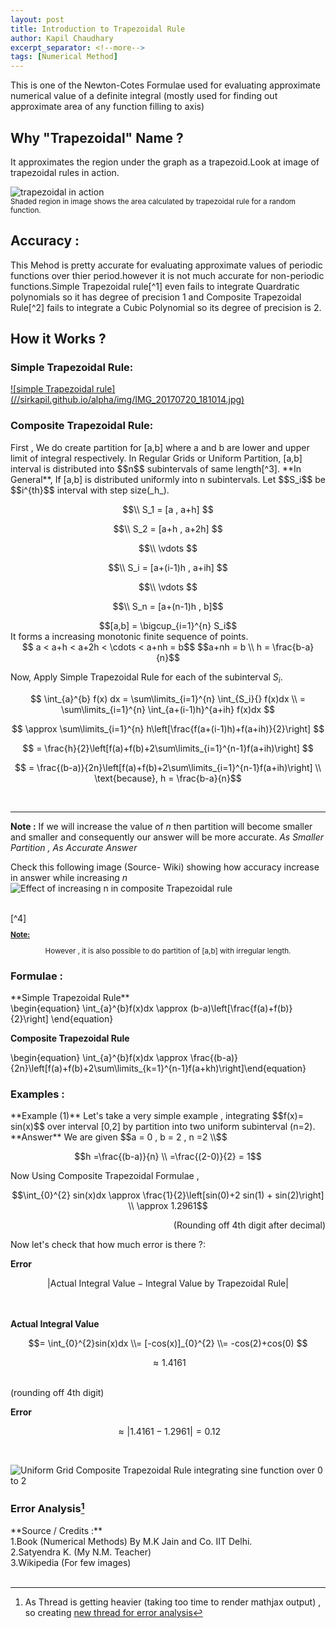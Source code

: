 ```yaml
---
layout: post
title: Introduction to Trapezoidal Rule
author: Kapil Chaudhary
excerpt_separator: <!--more-->
tags: [Numerical Method]
---
```

<section>
<p>This is one of the Newton-Cotes Formulae used for evaluating approximate numerical value of a definite integral (mostly used for finding out approximate area of any function filling to axis)  </p> 
</section>
<!--more-->
<div class="hr"></div>
<section>
<h2>Why "Trapezoidal" Name ?</h2>
It approximates the region under the graph as a trapezoid.Look at image of  trapezoidal rules in action.

![trapezoidal in action](//sirkapil.github.io/alpha/img/IMG_20170720_174523.jpg)
<br /><small>Shaded region in image shows the area calculated by trapezoidal rule for a random function.  </small>
<div class="divider"></div>
</section>
<section>
<h2>Accuracy : </h2>
This Mehod is pretty accurate for evaluating approximate values of periodic functions over thier period.however it is not much accurate for non-periodic functions.Simple Trapezoidal rule[^1] even fails to integrate Quardratic polynomials so it has degree of precision 1 and  Composite Trapezoidal Rule[^2] fails to integrate a Cubic Polynomial so its degree of precision is 2.
<div class="divider"></div>
<h2> How it Works ? </h2>
<h3>Simple Trapezoidal Rule:</h3>
<a href="//sirkapil.github.io/alpha/img/IMG_20170720_181014.jpg" data-lightbox="simple-trapezoidal" data-title="in action">
![simple Trapezoidal rule](//sirkapil.github.io/alpha/img/IMG_20170720_181014.jpg)
</a>

<h3> Composite Trapezoidal Rule:</h3>
First , We do create partition for [a,b] where a and b are lower and upper limit of integral respectively.
In Regular Grids or Uniform Partition, [a,b] interval is distributed into $$n$$ subintervals of same length[^3].
**In General**, If [a,b] is distributed uniformly into n subintervals. Let $$S_i$$ be $$i^{th}$$ interval with step size(_h_).<br />

</section>

$$\\ S_1 = [a , a+h] $$ 

$$\\ S_2 = [a+h , a+2h] $$
 
$$\\ \vdots $$ 

$$\\ S_i = [a+(i-1)h , a+ih] $$

$$\\ \vdots $$ 

$$\\ S_n = [a+(n-1)h , b]$$ 



<center>
$$[a,b] = \bigcup_{i=1}^{n} S_i$$
</center>
It forms a increasing monotonic finite sequence of points.
<center>
$$ a < a+h < a+2h < \cdots < a+nh = b$$
$$a+nh = b \\ h = \frac{b-a}{n}$$</center>

Now, Apply Simple Trapezoidal Rule for each of the subinterval $S_i$.

$$
\int_{a}^{b} f(x) dx = \sum\limits_{i=1}^{n} \int_{S_i}{} f(x)dx 
\\
= \sum\limits_{i=1}^{n} \int_{a+(i-1)h}^{a+ih} f(x)dx $$ 

$$ \approx \sum\limits_{i=1}^{n} h\left[\frac{f(a+(i-1)h)+f(a+ih)}{2}\right] $$ 

$$ = \frac{h}{2}\left[f(a)+f(b)+2\sum\limits_{i=1}^{n-1}f(a+ih)\right] $$ 

$$ = \frac{(b-a)}{2n}\left[f(a)+f(b)+2\sum\limits_{i=1}^{n-1}f(a+ih)\right] \\  \text{because}, h = \frac{b-a}{n}$$

<br />
<hr />
<div class="box2">
<b>Note :</b> If we will increase the value of <i>n</i> then partition will  become smaller and smaller and consequently our answer will be more accurate.
<i>As Smaller Partition , As Accurate Answer</i></div>

Check this following image
(Source- Wiki) showing how accuracy increase in answer while increasing _n_
![Effect of increasing n in composite Trapezoidal rule](//sirkapil.github.io/alpha/img/trapezium2.gif)

<br />
[^4]
<div class="box1">
<small><b><p><u>Note:</u></p></b><center>
<p>However , it is also possible to do partition of [a,b] with irregular length.</p></center>
</small>
</div>

<div class="divider"></div>

<h3>Formulae :</h3>
**Simple Trapezoidal Rule**
<br />
\begin{equation}
\int_{a}^{b}f(x)dx \approx (b-a)\left[\frac{f(a)+f(b)}{2}\right]
\end{equation}

**Composite Trapezoidal Rule**

\begin{equation} \int_{a}^{b}f(x)dx \approx \frac{(b-a)}{2n}\left[f(a)+f(b)+2\sum\limits_{k=1}^{n-1}f(a+kh)\right]\end{equation}

<div class="divider"></div>
<h3>Examples :</h3>
**Example (1)**
Let's take a very simple example , integrating $$f(x)= sin(x)$$ over interval [0,2] by partition into two uniform subinterval (n=2). <br />
**Answer**
We are given 
$$a = 0 , b = 2 , n =2 \\$$

$$h =\frac{(b-a)}{n} \\ =\frac{(2-0)}{2} = 1$$

Now Using Composite Trapezoidal Formulae ,

$$\int_{0}^{2} sin(x)dx \approx \frac{1}{2}\left[sin(0)+2 sin(1) + sin(2)\right] \\ \approx 1.2961$$

<p align="right"> (Rounding off 4th digit after decimal)
</p>

Now let's check that how much error is there ?: <br />

**Error** 

$$\left|\text{Actual Integral Value} - \text{Integral Value by Trapezoidal Rule}\right|$$

<br /><br />
**Actual Integral Value** 

$$= \int_{0}^{2}sin(x)dx \\= [-cos(x)]_{0}^{2} \\= -cos(2)+cos(0) $$ 

$$ \approx 1.4161$$

<br />(rounding off 4th digit)<br />

**Error** 

$$ \approx \left|1.4161 - 1.2961 \right|  = 0.12$$

<br />

![Uniform Grid Composite Trapezoidal Rule integrating sine function over 0 to 2](//sirkapil.github.io/alpha/img/IMG_20170720_180952.jpg)
<div class="divider"></div>

### Error Analysis[^5]



<div class="divider"></div>
**Source / Credits :** <br />
1.Book (Numerical Methods) By M.K Jain and Co. IIT Delhi.<br />
2.Satyendra K. (My N.M. Teacher)<br />
3.Wikipedia (For few images)<br /><br />




[^1]: Simple Trapezoidal Rule is just a special case of composite Trapezoidal Rule with (n=1), i.e. in simple trapezoidal rule , we don't partition the interval [a,b] into further subintervals.
[^2]: Composite Trapezoidal Rule is much accurate than Simple Trapezoidal Rule.
[^3]: that same length is named as _Step Size_ , denoted by _h_ and is always a positive number.
[^4]: Link to Article [Trapezoidal Rule with non-uniform step size](/non-uniform-step-size-trapezoidal-rule)
[^5]: As Thread is getting heavier (taking too time to render mathjax output) , so creating [new thread for error analysis](/error-analysis-trapezoidal)


